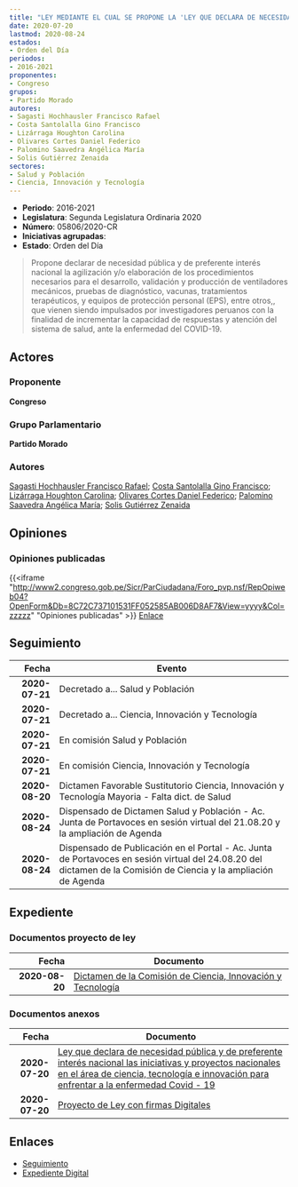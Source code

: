 ```yaml
---
title: "LEY MEDIANTE EL CUAL SE PROPONE LA 'LEY QUE DECLARA DE NECESIDAD PÚBLICA Y DE PREFERENTE INTERÉS NACIONAL LAS INICIATIVAS Y PROYECTOS NACIONALES EN EL ÁREA DE CIENCIA, TECNOLOGÍA E INNOVACIÓN PARA ENFRENTAR A LA ENFERMEDAD COVID-19'."
date: 2020-07-20
lastmod: 2020-08-24
estados:
- Orden del Día
periodos:
- 2016-2021
proponentes:
- Congreso
grupos:
- Partido Morado
autores:
- Sagasti Hochhausler Francisco Rafael
- Costa Santolalla Gino Francisco
- Lizárraga Houghton Carolina
- Olivares Cortes Daniel Federico
- Palomino Saavedra Angélica María
- Solis Gutiérrez Zenaida
sectores:
- Salud y Población
- Ciencia, Innovación y Tecnología
---
```

- **Periodo**: 2016-2021
- **Legislatura**: Segunda Legislatura Ordinaria 2020
- **Número**: 05806/2020-CR
- **Iniciativas agrupadas**: 
- **Estado**: Orden del Día

> Propone declarar de necesidad pública y de preferente interés nacional la agilización y/o elaboración de los procedimientos necesarios para el desarrollo, validación y producción de ventiladores mecánicos, pruebas de diagnóstico, vacunas, tratamientos terapéuticos, y equipos de protección personal (EPS), entre otros,, que vienen siendo impulsados por investigadores peruanos con la finalidad de incrementar la capacidad de respuestas y atención del sistema de salud, ante la enfermedad del COVID-19.


## Actores

### Proponente

**Congreso**

### Grupo Parlamentario

**Partido Morado**

### Autores

[Sagasti Hochhausler Francisco Rafael](mailto:mailto:fsagasti@congreso.gob.pe); [Costa Santolalla Gino Francisco](mailto:mailto:gcosta@congreso.gob.pe); [Lizárraga Houghton Carolina](mailto:mailto:clizarraga@congreso.gob.pe); [Olivares Cortes Daniel Federico](mailto:mailto:dolivares@congreso.gob.pe); [Palomino Saavedra Angélica María](mailto:mailto:apalomino@congreso.gob.pe); [Solis Gutiérrez Zenaida](mailto:mailto:zsolis@congreso.gob.pe)

## Opiniones

### Opiniones publicadas

{{<iframe "http://www2.congreso.gob.pe/Sicr/ParCiudadana/Foro_pvp.nsf/RepOpiweb04?OpenForm&Db=8C72C737101531FF052585AB006D8AF7&View=yyyy&Col=zzzzz" "Opiniones publicadas" >}}
[Enlace](http://www2.congreso.gob.pe/Sicr/ParCiudadana/Foro_pvp.nsf/RepOpiweb04?OpenForm&Db=8C72C737101531FF052585AB006D8AF7&View=yyyy&Col=zzzzz)


## Seguimiento

| Fecha | Evento |
|------:|--------|
| **2020-07-21** | Decretado a... Salud y Población |
| **2020-07-21** | Decretado a... Ciencia, Innovación y Tecnología |
| **2020-07-21** | En comisión Salud y Población |
| **2020-07-21** | En comisión Ciencia, Innovación y Tecnología |
| **2020-08-20** | Dictamen Favorable Sustitutorio Ciencia, Innovación y Tecnología Mayoria - Falta dict. de Salud |
| **2020-08-24** | Dispensado de Dictamen Salud y Población - Ac. Junta de Portavoces en sesión virtual del 21.08.20 y la ampliación de Agenda |
| **2020-08-24** | Dispensado de Publicación en el Portal - Ac. Junta de Portavoces en sesión virtual del 24.08.20 del dictamen de la Comisión de Ciencia y la ampliación de Agenda |

## Expediente

### Documentos proyecto de ley

| Fecha | Documento |
|------:|-----------|
| **2020-08-20** | [Dictamen de la Comisión de Ciencia, Innovación y Tecnología](http://www.leyes.congreso.gob.pe/Documentos/2016_2021/Dictamenes/Proyectos_de_Ley/05806DC02MAY20200820.pdf) |

### Documentos anexos

| Fecha | Documento |
|------:|-----------|
| **2020-07-20** | [Ley que declara de necesidad pública y de preferente interés nacional las iniciativas y proyectos nacionales en el área de ciencia, tecnología e innovación para enfrentar a la enfermedad Covid - 19](http://www.leyes.congreso.gob.pe/Documentos/2016_2021/Proyectos_de_Ley_y_de_Resoluciones_Legislativas/PL05806-20200720.pdf) |
| **2020-07-20** | [Proyecto de Ley con firmas Digitales](http://www.leyes.congreso.gob.pe/Documentos/2016_2021/Proyectos_de_Ley_y_de_Resoluciones_Legislativas/Proyectos_Firmas_digitales/PL05806.pdf) |

## Enlaces

- [Seguimiento](http://www2.congreso.gob.pe/Sicr/TraDocEstProc/CLProLey2016.nsf/f7fff46988ca05b1052578e100829cc7/47b6d7e8d382cc49052585ac00014997?OpenDocument)
- [Expediente Digital](http://www2.congreso.gob.pe/Sicr/TraDocEstProc/CLProLey2016.nsf/f7fff46988ca05b1052578e100829cc7/47b6d7e8d382cc49052585ac00014997?OpenDocument&Click=05257FB7005EB655.eb71d0cf91d8294e05256cdf006b5706/$Body/0.1C6C)


